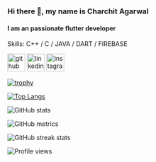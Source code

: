 <!--
**charchit-agarwal/charchit-agarwal** is a ✨ _special_ ✨ repository because its `README.md` (this file) appears on your GitHub profile.

Here are some ideas to get you started:

- 🔭 I’m currently working on ...
- 🌱 I’m currently learning ...
- 👯 I’m looking to collaborate on ...
- 🤔 I’m looking for help with ...
- 💬 Ask me about ...
- 📫 How to reach me: ...
- 😄 Pronouns: ...
- ⚡ Fun fact: ...
-->

### Hi there 👋, my name is Charchit Agarwal
#### I am an passionate flutter developer

Skills: C++ / C / JAVA / DART / FIREBASE



[<img src='https://cdn.jsdelivr.net/npm/simple-icons@3.0.1/icons/github.svg' alt='github' height='40'>](https://github.com/charchit-agarwal)  [<img src='https://cdn.jsdelivr.net/npm/simple-icons@3.0.1/icons/linkedin.svg' alt='linkedin' height='40'>](https://www.linkedin.com/in/charchit-agarwal-a8161520b/)  [<img src='https://cdn.jsdelivr.net/npm/simple-icons@3.0.1/icons/instagram.svg' alt='instagram' height='40'>](https://www.instagram.com/charchit_agarwal_/)  

[![trophy](https://github-profile-trophy.vercel.app/?username=charchit-agarwal)](https://github.com/ryo-ma/github-profile-trophy)

[![Top Langs](https://github-readme-stats.vercel.app/api/top-langs/?username=charchit-agarwal)](https://github.com/anuraghazra/github-readme-stats)

![GitHub stats](https://github-readme-stats.vercel.app/api?username=charchit-agarwal&show_icons=true&count_private=true)  

![GitHub metrics](https://metrics.lecoq.io/charchit-agarwal)  

![GitHub streak stats](https://github-readme-streak-stats.herokuapp.com/?user=charchit-agarwal)  

![Profile views](https://gpvc.arturio.dev/charchit-agarwal)  
